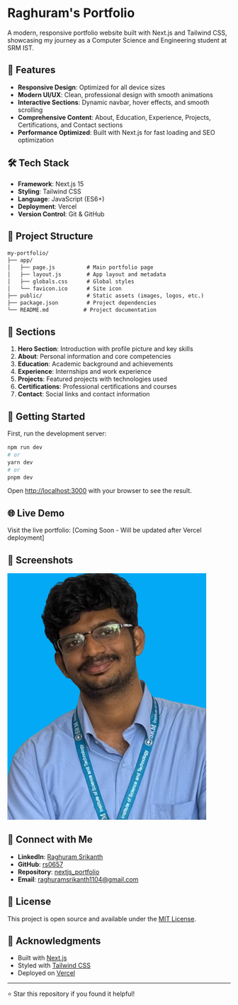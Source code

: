 # Raghuram's Portfolio

A modern, responsive portfolio website built with Next.js and Tailwind CSS, showcasing my journey as a Computer Science and Engineering student at SRM IST.

## 🚀 Features

- **Responsive Design**: Optimized for all device sizes
- **Modern UI/UX**: Clean, professional design with smooth animations
- **Interactive Sections**: Dynamic navbar, hover effects, and smooth scrolling
- **Comprehensive Content**: About, Education, Experience, Projects, Certifications, and Contact sections
- **Performance Optimized**: Built with Next.js for fast loading and SEO optimization

## 🛠️ Tech Stack

- **Framework**: Next.js 15
- **Styling**: Tailwind CSS
- **Language**: JavaScript (ES6+)
- **Deployment**: Vercel
- **Version Control**: Git & GitHub

## 📁 Project Structure

```
my-portfolio/
├── app/
│   ├── page.js          # Main portfolio page
│   ├── layout.js        # App layout and metadata
│   ├── globals.css      # Global styles
│   └── favicon.ico      # Site icon
├── public/              # Static assets (images, logos, etc.)
├── package.json         # Project dependencies
└── README.md           # Project documentation
```

## 🎯 Sections

1. **Hero Section**: Introduction with profile picture and key skills
2. **About**: Personal information and core competencies
3. **Education**: Academic background and achievements
4. **Experience**: Internships and work experience
5. **Projects**: Featured projects with technologies used
6. **Certifications**: Professional certifications and courses
7. **Contact**: Social links and contact information

## 🚀 Getting Started

First, run the development server:

```bash
npm run dev
# or
yarn dev
# or
pnpm dev
```

Open [http://localhost:3000](http://localhost:3000) with your browser to see the result.

## 🌐 Live Demo

Visit the live portfolio: [Coming Soon - Will be updated after Vercel deployment]

## 📸 Screenshots

![Portfolio Screenshot](public/profile-pic.png)

## 🤝 Connect with Me

- **LinkedIn**: [Raghuram Srikanth](https://www.linkedin.com/in/raghuram-srikanth-0088bb286/)
- **GitHub**: [rs0657](https://github.com/rs0657)
- **Repository**: [nextjs_portfolio](https://github.com/rs0657/nextjs_portfolio)
- **Email**: raghuramsrikanth1104@gmail.com

## 📄 License

This project is open source and available under the [MIT License](LICENSE).

## 🙏 Acknowledgments

- Built with [Next.js](https://nextjs.org/)
- Styled with [Tailwind CSS](https://tailwindcss.com/)
- Deployed on [Vercel](https://vercel.com/)

---

⭐ Star this repository if you found it helpful!
